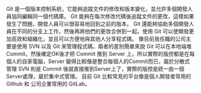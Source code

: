 Git 是一個版本控制系統，它能夠追蹤文件的修改和版本變化，並允許多個開發人員協同編輯同一個代碼庫。 Git 能夠在每次修改代碼後追蹤文件的更改，這樣如果發生了問題，開發人員可以很容易地回到之前的版本。 Git 還能夠協助多個開發人員在不同的分支上工作，然後再將他們的更改合併到一起。使用 Git 可以使開發更加高效和組織化，並且可以方便地與其他人分享程式碼。
像目前我任職的公司主要是使用 SVN 以及 Git 來管理程式碼，兩者的差別簡單來說 Git 可以在本地端堆 Commit，然後確定OK後才把 Commit 推到 Server 上，所以實際的版控都是在每個人的自家電腦，Server 變得比較像是整合每個人的Commit而已，屬於分散式管理 SVN 則是 Commit 後就直接推到Server上了，實際的版控是統一由一個Server處理，屬於集中式管理。
目前 Git 比較常見的平台像是個人開發者常用的 Github 和 公司企業常用的 GitLab。